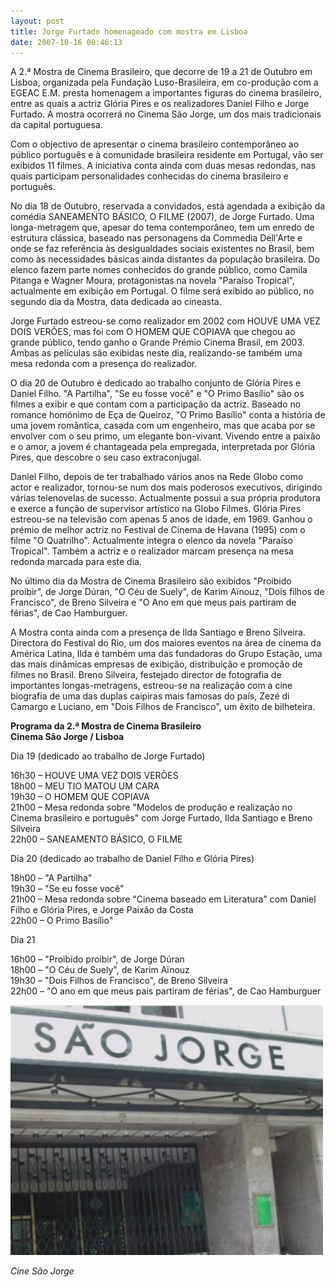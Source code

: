 ```yaml
---
layout: post
title: Jorge Furtado homenageado com mostra em Lisboa
date: 2007-10-16 00:46:13
---
```

A 2.ª Mostra de Cinema Brasileiro, que decorre de 19 a 21 de Outubro em Lisboa, organizada pela Fundação Luso-Brasileira, em co-produção com a EGEAC E.M. presta homenagem a importantes figuras do cinema brasileiro, entre as quais a actriz Glória Pires e os realizadores Daniel Filho e Jorge Furtado. A mostra ocorrerá no Cinema São Jorge, um dos mais tradicionais da capital portuguesa.

Com o objectivo de apresentar o cinema brasileiro contemporâneo ao público português e à comunidade brasileira residente em Portugal, vão ser exibidos 11 filmes. A iniciativa conta ainda com duas mesas redondas, nas quais participam personalidades conhecidas do cinema brasileiro e português.

No dia 18 de Outubro, reservada a convidados, está agendada a exibição da comédia SANEAMENTO BÁSICO, O FILME (2007), de Jorge Furtado. Uma longa-metragem que, apesar do tema contemporâneo, tem um enredo de estrutura clássica, baseado nas personagens da Commedia Dell'Arte e onde se faz referência às desigualdades sociais existentes no Brasil, bem como às necessidades básicas ainda distantes da população brasileira. Do elenco fazem parte nomes conhecidos do grande público, como Camila Pitanga e Wagner Moura, protagonistas na novela "Paraíso Tropical", actualmente em exibição em Portugal. O filme será exibido ao público, no segundo dia da Mostra, data dedicada ao cineasta.

Jorge Furtado estreou-se como realizador em 2002 com HOUVE UMA VEZ DOIS VERÕES, mas foi com O HOMEM QUE COPIAVA que chegou ao grande público, tendo ganho o Grande Prémio Cinema Brasil, em 2003. Ambas as películas são exibidas neste dia, realizando-se também uma mesa redonda com a presença do realizador.

O dia 20 de Outubro é dedicado ao trabalho conjunto de Glória Pires e Daniel Filho. "A Partilha", "Se eu fosse você" e "O Primo Basílio" são os filmes a exibir e que contam com a participação da actriz. Baseado no romance homónimo de Eça de Queiroz, "O Primo Basílio" conta a história de uma jovem romântica, casada com um engenheiro, mas que acaba por se envolver com o seu primo, um elegante bon-vivant. Vivendo entre a paixão e o amor, a jovem é chantageada pela empregada, interpretada por Glória Pires, que descobre o seu caso extraconjugal.

Daniel Filho, depois de ter trabalhado vários anos na Rede Globo como actor e realizador, tornou-se num dos mais poderosos executivos, dirigindo várias telenovelas de sucesso. Actualmente possui a sua própria produtora e exerce a função de supervisor artístico na Globo Filmes. Glória Pires estreou-se na televisão com apenas 5 anos de idade, em 1969. Ganhou o prémio de melhor actriz no Festival de Cinema de Havana (1995) com o filme "O Quatrilho". Actualmente integra o elenco da novela "Paraíso Tropical". Também a actriz e o realizador marcam presença na mesa redonda marcada para este dia.

No último dia da Mostra de Cinema Brasileiro são exibidos "Proibido proibir", de Jorge Dúran, "O Céu de Suely", de Karim Aïnouz, "Dois filhos de Francisco", de Breno Silveira e "O Ano em que meus pais partiram de férias", de Cao Hamburguer.

A Mostra conta ainda com a presença de Ilda Santiago e Breno Silveira. Directora do Festival do Rio, um dos maiores eventos na área de cinema da América Latina, Ilda é também uma das fundadoras do Grupo Estação, uma das mais dinâmicas empresas de exibição, distribuição e promoção de filmes no Brasil. Breno Silveira, festejado director de fotografia de importantes longas-metragens, estreou-se na realização com a cine biografia de uma das duplas caipiras mais famosas do país, Zezé di Camargo e Luciano, em "Dois Filhos de Francisco", um êxito de bilheteira.

**Programa da 2.ª Mostra de Cinema Brasileiro**\
**Cinema São Jorge / Lisboa**

Dia 19 (dedicado ao trabalho de Jorge Furtado)

16h30 – HOUVE UMA VEZ DOIS VERÕES\
18h00 – MEU TIO MATOU UM CARA\
19h30 – O HOMEM QUE COPIAVA\
21h00 – Mesa redonda sobre "Modelos de produção e realização no Cinema brasileiro e português" com Jorge Furtado, Ilda Santiago e Breno Silveira\
22h00 – SANEAMENTO BÁSICO, O FILME

Dia 20 (dedicado ao trabalho de Daniel Filho e Glória Pires)

18h00 – "A Partilha"\
19h30 – "Se eu fosse você"\
21h00 – Mesa redonda sobre "Cinema baseado em Literatura" com Daniel Filho e Glória Pires, e Jorge Paixão da Costa\
22h00 – O Primo Basílio"

Dia 21

16h00 – "Proibido proibir", de Jorge Dúran\
18h00 – "O Céu de Suely", de Karim Aïnouz\
19h30 – "Dois Filhos de Francisco", de Breno Silveira\
22h00 – "O ano em que meus pais partiram de férias", de Cao Hamburguer

![](/uploads/cine-s-jorge.jpg)

*Cine São Jorge*